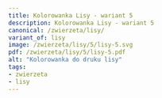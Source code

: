 ```yaml
---
title: Kolorowanka Lisy - wariant 5
description: Kolorowanka Lisy - wariant 5
canonical: /zwierzeta/lisy/
variant_of: lisy
image: /zwierzeta/lisy/5/lisy-5.svg
pdf: /zwierzeta/lisy/5/lisy-5.pdf
alt: "Kolorowanka do druku lisy"
tags:
- zwierzeta
- lisy
---
```

